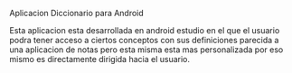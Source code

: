 Aplicacion Diccionario para Android

Esta aplicacion esta desarrollada en android estudio en el que el usuario podra tener acceso a ciertos conceptos con sus definiciones parecida a una aplicacion de notas pero 
esta misma esta mas personalizada por eso mismo es directamente dirigida hacia el usuario.

